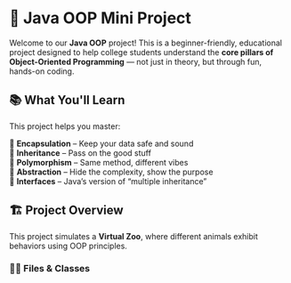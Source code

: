 # 🧠 Java OOP Mini Project

Welcome to our **Java OOP** project! This is a beginner-friendly, educational project designed to help college students understand the **core pillars of Object-Oriented Programming** — not just in theory, but through fun, hands-on coding.

## 📚 What You'll Learn

This project helps you master:

🔹 **Encapsulation** – Keep your data safe and sound  
🔹 **Inheritance** – Pass on the good stuff  
🔹 **Polymorphism** – Same method, different vibes  
🔹 **Abstraction** – Hide the complexity, show the purpose  
🔹 **Interfaces** – Java’s version of “multiple inheritance”

## 🏗️ Project Overview

This project simulates a **Virtual Zoo**, where different animals exhibit behaviors using OOP principles.

### 👨‍💻 Files & Classes

